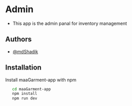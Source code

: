 
# Admin

* This app is the admin panal for inventory management

## Authors

- [@mdShadik](https://www.github.com/mdShadik)


## Installation

Install maaGarment-app with npm

```bash
   cd maaGarment-app
   npm install 
   npm run dev
```
    

